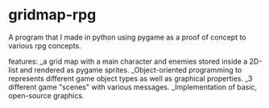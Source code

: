 # gridmap-rpg

A program that I made in python using pygame as a proof of concept to various rpg concepts.

features:
_a grid map with a main character and enemies stored inside a 2D-list and rendered as pygame sprites.
_Object-oriented programming to represents different game object types as well as graphical properties.
_3 different game "scenes" with various messages.
_Implementation of basic, open-source graphics.
